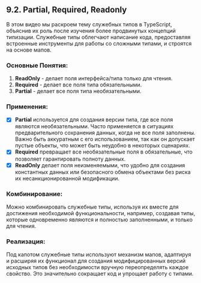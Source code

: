 ## 9.2. Partial, Required, Readonly

В этом видео мы раскроем тему служебных типов в TypeScript, объяснив их роль после изучения более продвинутых концепций типизации. Служебные типы облегчают написание кода, предоставляя встроенные инструменты для работы со сложными типами, и строятся на основе мапов.

### Основные Понятия:

1. **ReadOnly** - делает поля интерфейса/типа только для чтения.
2. **Required** - делает все поля типа обязательными.
3. **Partial** - делает все поля типа необязательными.

### Применения:

-   [x] **Partial** используется для создания версии типа, где все поля являются необязательными. Часто применяется в ситуациях предварительного сохранения данных, когда не все поля заполнены. Важно быть аккуратным с его использованием, так как он допускает пустые объекты, что может быть неудобно в некоторых сценариях.
-   [x] **Required** превращает все необязательные поля в обязательные, что позволяет гарантировать полноту данных.
-   [x] **ReadOnly** делает поля неизменяемыми, что удобно для создания константных данных или безопасного обмена объектами без риска их несанкционированной модификации.

### Комбинирование:

Можно комбинировать служебные типы, используя их вместе для достижения необходимой функциональности, например, создавая типы, которые одновременно являются и полностью заполненными, и только для чтения.

### Реализация:

Под капотом служебные типы используют механизм мапов, адаптируя и расширяя их функционал для создания модифицированных версий исходных типов без необходимости вручную переопределять каждое свойство. Это значительно сокращает код и упрощает работу с типами.
